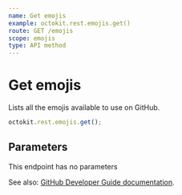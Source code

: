 ```yaml
---
name: Get emojis
example: octokit.rest.emojis.get()
route: GET /emojis
scope: emojis
type: API method
---
```


# Get emojis

Lists all the emojis available to use on GitHub.

```js
octokit.rest.emojis.get();
```

## Parameters

This endpoint has no parameters

See also: [GitHub Developer Guide documentation](https://docs.github.com/rest/reference/emojis#get-emojis).
